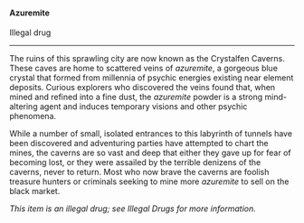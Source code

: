 #### Azuremite

Illegal drug

---

The ruins of this sprawling city are now known as the Crystalfen Caverns. These caves are home to scattered veins of *azuremite*, a gorgeous blue crystal that formed from millennia of psychic energies existing near element deposits. Curious explorers who discovered the veins found that, when mined and refined into a fine dust, the *azuremite* powder is a strong mind-altering agent and induces temporary visions and other psychic phenomena.

While a number of small, isolated entrances to this labyrinth of tunnels have been discovered and adventuring parties have attempted to chart the mines, the caverns are so vast and deep that either they gave up for fear of becoming lost, or they were assailed by the terrible denizens of the caverns, never to return. Most who now brave the caverns are foolish treasure hunters or criminals seeking to mine more *azuremite* to sell on the black market.

*This item is an illegal drug; see Illegal Drugs for more information.*



